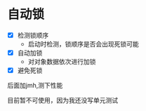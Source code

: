 # 自动锁

* [x] 检测锁顺序
    * 启动时检测，锁顺序是否会出现死锁可能
* [x] 自动加锁
    * 对对象数据依次进行加锁
* [x] 避免死锁

后面加jmh,测下性能

目前暂不可使用，因为我还没写单元测试